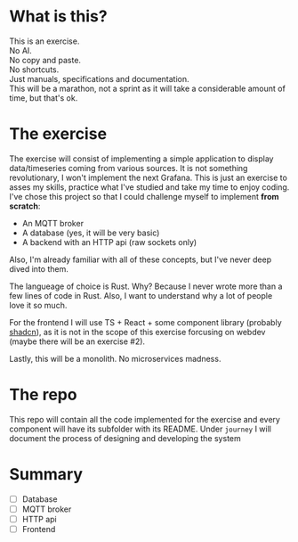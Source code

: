 # What is this?

This is an exercise. \
No AI. \
No copy and paste. \
No shortcuts. \
Just manuals, specifications and documentation. \
This will be a marathon, not a sprint as it will take a considerable amount of time, but that's ok.

# The exercise

The exercise will consist of implementing a simple application to display data/timeseries coming from various sources.
It is not something revolutionary, I won't implement the next Grafana. This is just an exercise to asses my skills, practice what I've studied and take my time to enjoy coding.
I've chose this project so that I could challenge myself to implement **from scratch**:
- An MQTT broker
- A database (yes, it will be very basic)
- A backend with an HTTP api (raw sockets only)


Also, I'm already familiar with all of these concepts, but I've never deep dived into them.

The langueage of choice is Rust. Why? Because I never wrote more than a few lines of code in Rust. Also, I want to understand why a lot of people love it so much.

For the frontend I will use TS + React + some component library (probably [shadcn](https://ui.shadcn.com/)), as it is not in the scope of this exercise forcusing on webdev (maybe there will be an exercise #2).

Lastly, this will be a monolith. No microservices madness. 

# The repo

This repo will contain all the code implemented for the exercise and every component will have its subfolder with its README.
Under `journey` I will document the process of designing and developing the system 

# Summary

- [ ] Database
- [ ] MQTT broker
- [ ] HTTP api
- [ ] Frontend
